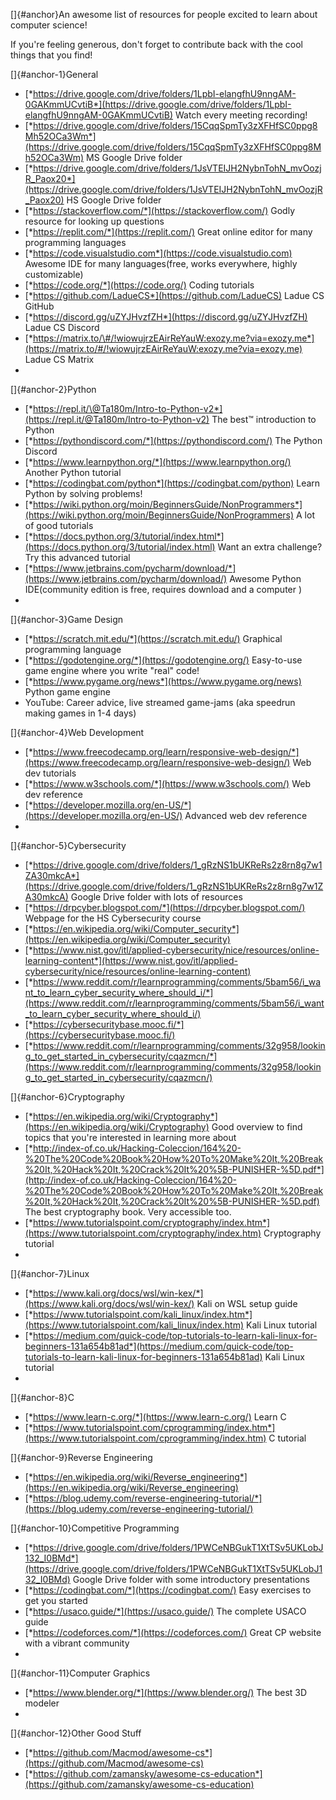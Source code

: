 []{#anchor}An awesome list of resources for people excited to learn
about computer science!

If you\'re feeling generous, don\'t forget to contribute back with the
cool things that you find!

[]{#anchor-1}General

-   [*https://drive.google.com/drive/folders/1LpbI-elangfhU9nngAM-0GAKmmUCvtiB*](https://drive.google.com/drive/folders/1LpbI-elangfhU9nngAM-0GAKmmUCvtiB)
    Watch every meeting recording!
-   [*https://drive.google.com/drive/folders/15CqqSpmTy3zXFHfSC0ppg8Mh52OCa3Wm*](https://drive.google.com/drive/folders/15CqqSpmTy3zXFHfSC0ppg8Mh52OCa3Wm)
    MS Google Drive folder
-   [*https://drive.google.com/drive/folders/1JsVTEIJH2NybnTohN_mvOozjR_Paox20*](https://drive.google.com/drive/folders/1JsVTEIJH2NybnTohN_mvOozjR_Paox20)
    HS Google Drive folder
-   [*https://stackoverflow.com/*](https://stackoverflow.com/) Godly
    resource for looking up questions
-   [*https://replit.com/*](https://replit.com/) Great online editor for
    many programming languages
-   [*https://code.visualstudio.com*](https://code.visualstudio.com)
    Awesome IDE for many languages(free, works everywhere, highly
    customizable)
-   [*https://code.org/*](https://code.org/) Coding tutorials
-   [*https://github.com/LadueCS*](https://github.com/LadueCS) Ladue CS
    GitHub
-   [*https://discord.gg/uZYJHvzfZH*](https://discord.gg/uZYJHvzfZH)
    Ladue CS Discord
-   [*https://matrix.to/\#/!wiowujrzEAirReYauW:exozy.me?via=exozy.me*](https://matrix.to/#/!wiowujrzEAirReYauW:exozy.me?via=exozy.me)
    Ladue CS Matrix
-   

[]{#anchor-2}Python

-   [*https://repl.it/\@Ta180m/Intro-to-Python-v2*](https://repl.it/@Ta180m/Intro-to-Python-v2)
    The best™ introduction to Python
-   [*https://pythondiscord.com/*](https://pythondiscord.com/) The
    Python Discord
-   [*https://www.learnpython.org/*](https://www.learnpython.org/)
    Another Python tutorial
-   [*https://codingbat.com/python*](https://codingbat.com/python) Learn
    Python by solving problems!
-   [*https://wiki.python.org/moin/BeginnersGuide/NonProgrammers*](https://wiki.python.org/moin/BeginnersGuide/NonProgrammers)
    A lot of good tutorials
-   [*https://docs.python.org/3/tutorial/index.html*](https://docs.python.org/3/tutorial/index.html)
    Want an extra challenge? Try this advanced tutorial
-   [*https://www.jetbrains.com/pycharm/download/*](https://www.jetbrains.com/pycharm/download/)
    Awesome Python IDE(community edition is free, requires download and
    a computer )
-   

[]{#anchor-3}Game Design

-   [*https://scratch.mit.edu/*](https://scratch.mit.edu/) Graphical
    programming language
-   [*https://godotengine.org/*](https://godotengine.org/) Easy-to-use
    game engine where you write "real" code!
-   [*https://www.pygame.org/news*](https://www.pygame.org/news) Python
    game engine
-   YouTube: Career advice, live streamed game-jams (aka speedrun making
    games in 1-4 days)

[]{#anchor-4}Web Development

-   [*https://www.freecodecamp.org/learn/responsive-web-design/*](https://www.freecodecamp.org/learn/responsive-web-design/)
    Web dev tutorials
-   [*https://www.w3schools.com/*](https://www.w3schools.com/) Web dev
    reference
-   [*https://developer.mozilla.org/en-US/*](https://developer.mozilla.org/en-US/)
    Advanced web dev reference
-   

[]{#anchor-5}Cybersecurity

-   [*https://drive.google.com/drive/folders/1_gRzNS1bUKReRs2z8rn8g7w1ZA30mkcA*](https://drive.google.com/drive/folders/1_gRzNS1bUKReRs2z8rn8g7w1ZA30mkcA)
    Google Drive folder with lots of resources
-   [*https://drpcyber.blogspot.com/*](https://drpcyber.blogspot.com/)
    Webpage for the HS Cybersecurity course
-   [*https://en.wikipedia.org/wiki/Computer_security*](https://en.wikipedia.org/wiki/Computer_security)
-   [*https://www.nist.gov/itl/applied-cybersecurity/nice/resources/online-learning-content*](https://www.nist.gov/itl/applied-cybersecurity/nice/resources/online-learning-content)
-   [*https://www.reddit.com/r/learnprogramming/comments/5bam56/i_want_to_learn_cyber_security_where_should_i/*](https://www.reddit.com/r/learnprogramming/comments/5bam56/i_want_to_learn_cyber_security_where_should_i/)
-   [*https://cybersecuritybase.mooc.fi/*](https://cybersecuritybase.mooc.fi/)
-   [*https://www.reddit.com/r/learnprogramming/comments/32g958/looking_to_get_started_in_cybersecurity/cqazmcn/*](https://www.reddit.com/r/learnprogramming/comments/32g958/looking_to_get_started_in_cybersecurity/cqazmcn/)

[]{#anchor-6}Cryptography

-   [*https://en.wikipedia.org/wiki/Cryptography*](https://en.wikipedia.org/wiki/Cryptography)
    Good overview to find topics that you're interested in learning more
    about
-   [*http://index-of.co.uk/Hacking-Coleccion/164%20-%20The%20Code%20Book%20How%20To%20Make%20It,%20Break%20It,%20Hack%20It,%20Crack%20It%20%5B-PUNISHER-%5D.pdf*](http://index-of.co.uk/Hacking-Coleccion/164%20-%20The%20Code%20Book%20How%20To%20Make%20It,%20Break%20It,%20Hack%20It,%20Crack%20It%20%5B-PUNISHER-%5D.pdf)
    The best cryptography book. Very accessible too.
-   [*https://www.tutorialspoint.com/cryptography/index.htm*](https://www.tutorialspoint.com/cryptography/index.htm)
    Cryptography tutorial
-   

[]{#anchor-7}Linux

-   [*https://www.kali.org/docs/wsl/win-kex/*](https://www.kali.org/docs/wsl/win-kex/)
    Kali on WSL setup guide
-   [*https://www.tutorialspoint.com/kali_linux/index.htm*](https://www.tutorialspoint.com/kali_linux/index.htm)
    Kali Linux tutorial
-   [*https://medium.com/quick-code/top-tutorials-to-learn-kali-linux-for-beginners-131a654b81ad*](https://medium.com/quick-code/top-tutorials-to-learn-kali-linux-for-beginners-131a654b81ad)
    Kali Linux tutorial
-   

[]{#anchor-8}C

-   [*https://www.learn-c.org/*](https://www.learn-c.org/) Learn C
-   [*https://www.tutorialspoint.com/cprogramming/index.htm*](https://www.tutorialspoint.com/cprogramming/index.htm)
    C tutorial

[]{#anchor-9}Reverse Engineering

-   [*https://en.wikipedia.org/wiki/Reverse_engineering*](https://en.wikipedia.org/wiki/Reverse_engineering)
-   [*https://blog.udemy.com/reverse-engineering-tutorial/*](https://blog.udemy.com/reverse-engineering-tutorial/)

[]{#anchor-10}Competitive Programming

-   [*https://drive.google.com/drive/folders/1PWCeNBGukT1XtTSv5UKLobJ132_I0BMd*](https://drive.google.com/drive/folders/1PWCeNBGukT1XtTSv5UKLobJ132_I0BMd)
    Google Drive folder with some introductory presentations
-   [*https://codingbat.com/*](https://codingbat.com/) Easy exercises to
    get you started
-   [*https://usaco.guide/*](https://usaco.guide/) The complete USACO
    guide
-   [*https://codeforces.com/*](https://codeforces.com/) Great CP
    website with a vibrant community
-   

[]{#anchor-11}Computer Graphics

-   [*https://www.blender.org/*](https://www.blender.org/) The best 3D
    modeler
-   

[]{#anchor-12}Other Good Stuff

-   [*https://github.com/Macmod/awesome-cs*](https://github.com/Macmod/awesome-cs)
-   [*https://github.com/zamansky/awesome-cs-education*](https://github.com/zamansky/awesome-cs-education)
